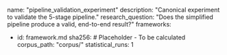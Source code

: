 name: "pipeline_validation_experiment"
description: "Canonical experiment to validate the 5-stage pipeline."
research_question: "Does the simplified pipeline produce a valid, end-to-end result?"
frameworks:
  - id: framework.md
    sha256: # Placeholder - To be calculated
corpus_path: "corpus/"
statistical_runs: 1
